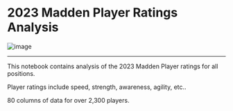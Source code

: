 # 2023 Madden Player Ratings Analysis
![image](https://github.com/dtrade84/2023-Madden-Player-Ratings-Analysis/assets/44825926/50369b74-511a-45f3-b2ff-e21f328e1d9c)

***

This notebook contains analysis of the 2023 Madden Player ratings for all positions.

Player ratings include speed, strength, awareness, agility, etc..

80 columns of data for over 2,300 players.
